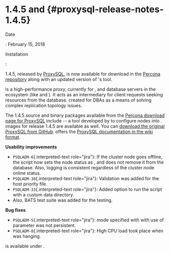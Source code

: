 # 1.4.5 and {#proxysql-release-notes-1.4.5}

Date

:   February 15, 2018

Installation

:   

1.4.5, released by [ProxySQL](), is now available for download in the
[Percona repository]() along with an updated version of 's tool.

is a high-performance proxy, currently for , and database servers in the
ecosystem (like and ). It acts as an intermediary for client requests
seeking resources from the database. created for DBAs as a means of
solving complex replication topology issues.

The 1.4.5 source and binary packages available from the [Percona
download page for ProxySQL]() include -- a tool developed by to
configure nodes into . images for release 1.4.5 are available as well.
You can [download the original ProxySQL from GitHub](). offers the
[ProxySQL documentation in the wiki format]().

**Usability improvements**

-   `PSQLADM-6`{.interpreted-text role="jira"}: If the cluster node goes
    offline, the script now sets the node status as , and does not
    remove it from the database. Also, logging is consistent regardless
    of the cluster node online status.
-   `PSQLADM-30`{.interpreted-text role="jira"}: Validation was added
    for the host priority file.
-   `PSQLADM-33`{.interpreted-text role="jira"}: Added option to run the
    script with a custom data directory.
-   Also, BATS test suite was added for the testing.

**Bug fixes**

-   `PSQLADM-5`{.interpreted-text role="jira"}: mode specified with with
    use of parameter was not persistent.
-   `PSQLADM-8`{.interpreted-text role="jira"}: High CPU load took place
    when was hanging.

is available under .
